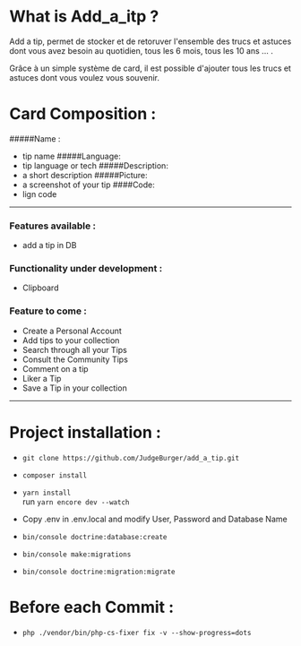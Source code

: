 # What is Add_a_itp ?

Add a tip, permet de stocker et de retoruver l'ensemble des trucs et astuces dont vous avez besoin au quotidien, tous les 6 mois, tous les 10 ans ... . <br>

Grâce à un simple système de card, il est possible d'ajouter tous les trucs et astuces dont vous voulez vous souvenir.


# Card Composition : 
#####Name : 
* tip name
#####Language: 
* tip language or tech 
#####Description: 
* a short description 
#####Picture: 
* a screenshot of your tip
####Code: 
* lign code

---------------------------------------------------------------------------------------------------------------------------------------------------------

### Features available :

* add a tip in DB

### Functionality under development :

* Clipboard 

### Feature to come : 

* Create a Personal Account
* Add tips to your collection
* Search through all your Tips
* Consult the Community Tips
* Comment on a tip
* Liker a Tip
* Save a Tip in your collection

---------------------------------------------------------------------------------------------------------------------------------------------------------

 # Project installation :
 
* ```git clone https://github.com/JudgeBurger/add_a_tip.git```
 
* ```composer install```

* ```yarn install``` <br>
run ```yarn encore dev --watch```

 
* Copy .env in .env.local and modify User, Password and Database Name
 
* ```bin/console doctrine:database:create``` 

* ```bin/console make:migrations```

* ```bin/console doctrine:migration:migrate```

# Before each Commit : 

* ```php ./vendor/bin/php-cs-fixer fix -v --show-progress=dots```

